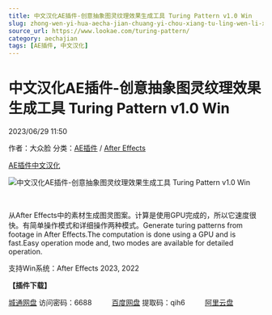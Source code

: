 ```yaml
---
title: 中文汉化AE插件-创意抽象图灵纹理效果生成工具 Turing Pattern v1.0 Win
slug: zhong-wen-yi-hua-aecha-jian-chuang-yi-chou-xiang-tu-ling-wen-li-xiao-guo-sheng-cheng-gong-ju-turing-pattern-v1-0-win
source_url: https://www.lookae.com/turing-pattern/
category: aechajian
tags: [AE插件, 中文汉化]
---
```

# 中文汉化AE插件-创意抽象图灵纹理效果生成工具 Turing Pattern v1.0 Win

2023/06/29 11:50

作者：大众脸
分类：[AE插件](https://www.lookae.com/after-effects/aechajian/) / [After Effects](https://www.lookae.com/after-effects/)

[AE插件](https://www.lookae.com/tag/ae%e6%8f%92%e4%bb%b6/)[中文汉化](https://www.lookae.com/tag/%e4%b8%ad%e6%96%87%e6%b1%89%e5%8c%96/)

![中文汉化AE插件-创意抽象图灵纹理效果生成工具 Turing Pattern v1.0 Win](https://www.lookae.com/wp-content/uploads/2023/06/Turing-Pattern.jpg "中文汉化AE插件-创意抽象图灵纹理效果生成工具 Turing Pattern v1.0 Win-LookAE.com")

[﻿](https://cloud.video.taobao.com//play/u/705956171/p/1/e/6/t/1/417691171627.mp4)

从After Effects中的素材生成图灵图案。计算是使用GPU完成的，所以它速度很快。有简单操作模式和详细操作两种模式。Generate turing patterns from footage in After Effects.The computation is done using a GPU and is fast.Easy operation mode and, two modes are available for detailed operation.

支持Win系统：After Effects 2023, 2022

**【插件下载】**

[城通网盘](https://url70.ctfile.com/f/2827370-878630259-ee8e08?p=4431) 访问密码：6688          [百度网盘](https://pan.baidu.com/s/1A7mGxqOjmzzrUQBEMqaULg?pwd=qih6) 提取码：qih6          [阿里云盘](https://www.aliyundrive.com/s/tFA3KZ6CbQ1)
